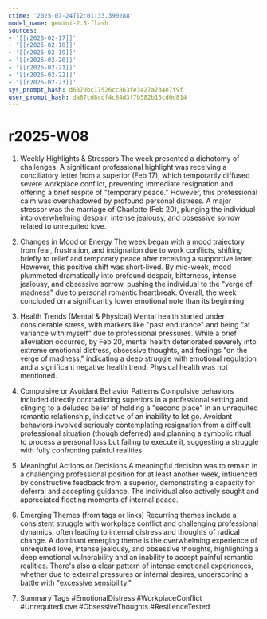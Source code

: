 ```yaml
---
ctime: '2025-07-24T12:01:33.390288'
model_name: gemini-2.5-flash
sources:
- '[[r2025-02-17]]'
- '[[r2025-02-18]]'
- '[[r2025-02-19]]'
- '[[r2025-02-20]]'
- '[[r2025-02-21]]'
- '[[r2025-02-22]]'
- '[[r2025-02-23]]'
sys_prompt_hash: d6870bc17526cc863fe3427a734e7f9f
user_prompt_hash: da87cd8cdf4c84d3f7b582b15cd0d814
---
```

# r2025-W08

1. Weekly Highlights & Stressors
The week presented a dichotomy of challenges. A significant professional highlight was receiving a conciliatory letter from a superior (Feb 17), which temporarily diffused severe workplace conflict, preventing immediate resignation and offering a brief respite of "temporary peace." However, this professional calm was overshadowed by profound personal distress. A major stressor was the marriage of Charlotte (Feb 20), plunging the individual into overwhelming despair, intense jealousy, and obsessive sorrow related to unrequited love.

2. Changes in Mood or Energy
The week began with a mood trajectory from fear, frustration, and indignation due to work conflicts, shifting briefly to relief and temporary peace after receiving a supportive letter. However, this positive shift was short-lived. By mid-week, mood plummeted dramatically into profound despair, bitterness, intense jealousy, and obsessive sorrow, pushing the individual to the "verge of madness" due to personal romantic heartbreak. Overall, the week concluded on a significantly lower emotional note than its beginning.

3. Health Trends (Mental & Physical)
Mental health started under considerable stress, with markers like "past endurance" and being "at variance with myself" due to professional pressures. While a brief alleviation occurred, by Feb 20, mental health deteriorated severely into extreme emotional distress, obsessive thoughts, and feelings "on the verge of madness," indicating a deep struggle with emotional regulation and a significant negative health trend. Physical health was not mentioned.

4. Compulsive or Avoidant Behavior Patterns
Compulsive behaviors included directly contradicting superiors in a professional setting and clinging to a deluded belief of holding a "second place" in an unrequited romantic relationship, indicative of an inability to let go. Avoidant behaviors involved seriously contemplating resignation from a difficult professional situation (though deferred) and planning a symbolic ritual to process a personal loss but failing to execute it, suggesting a struggle with fully confronting painful realities.

5. Meaningful Actions or Decisions
A meaningful decision was to remain in a challenging professional position for at least another week, influenced by constructive feedback from a superior, demonstrating a capacity for deferral and accepting guidance. The individual also actively sought and appreciated fleeting moments of internal peace.

6. Emerging Themes (from tags or links)
Recurring themes include a consistent struggle with workplace conflict and challenging professional dynamics, often leading to internal distress and thoughts of radical change. A dominant emerging theme is the overwhelming experience of unrequited love, intense jealousy, and obsessive thoughts, highlighting a deep emotional vulnerability and an inability to accept painful romantic realities. There's also a clear pattern of intense emotional experiences, whether due to external pressures or internal desires, underscoring a battle with "excessive sensibility."

7. Summary Tags
#EmotionalDistress #WorkplaceConflict #UnrequitedLove #ObsessiveThoughts #ResilienceTested